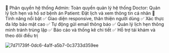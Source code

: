 👥 Phân quyền hệ thống
      Admin: Toàn quyền quản lý hệ thống
      Doctor: Quản lý lịch hẹn và hồ sơ bệnh án
			Patient: Đặt lịch và xem thông tin cá nhân
🎯 Tính năng nổi bật
     ✅ Giao diện responsive, thân thiện người dùng
		 ✅ Xác thực đa lớp bảo mật cao
	   ✅ Tự động gửi email thông báo
		 ✅ Quản lý lịch hẹn thông minh tránh trùng lặp
	   ✅ Báo cáo và thống kê chi tiết
		 ✅ Hỗ trợ tái khám và theo dõi điều trị

![7d71739f-0dc6-4a1f-a5b7-0c3733d359ee](https://github.com/user-attachments/assets/47737fc4-e320-429c-8b2e-f733c538fa25)
